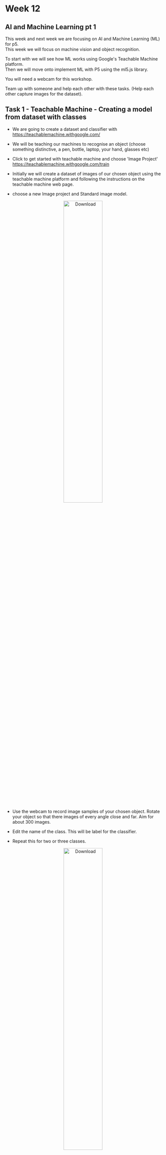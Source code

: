 # Week 12

## AI and Machine Learning pt 1

This week and next week we are focusing on AI and Machine Learning (ML) for p5.  
This week we will focus on machine vision and object recognition.  

To start with we will see how ML works using Google's Teachable Machine platform.  
Then we will move onto implement ML with P5 using the ml5.js library.  

You will need a webcam for this workshop.  

Team up with someone and help each other with these tasks. (Help each other capture images for the dataset).    

## Task 1 - Teachable Machine - Creating a model from dataset with classes

- We are going to create a dataset and classifier with https://teachablemachine.withgoogle.com/ 

- We will be teaching our machines to recognise an object (choose something distinctive, a pen, bottle, laptop, your hand, glasses etc) 

- Click to get started with teachable machine and choose 'Image Project' https://teachablemachine.withgoogle.com/train 

- Initially we will create a dataset of images of our chosen object using the teachable machine platform and following the instructions on the teachable machine web page.  

- choose a new Image project and Standard image model.   

<p align="center">
<img src="./images/teachable1.png" alt="Download" width="50%"/>
</p>

- Use the webcam to record image samples of your chosen object. Rotate your object so that there images of every angle close and far. Aim for about 300 images.  

- Edit the name of the class. This will be label for the classifier. 

- Repeat this for two or three classes.  

<p align="center">
<img src="./images/teachable2.png" alt="Download" width="50%"/>
</p>

- I used my face with and without glasses.    

<p align="center">
<img src="./images/teachable3.png" alt="Download" width="30%"/><img src="./images/teachable7.png" alt="Download" width="30%"/>
</p>

- Then click 'train the model' and preview and test it. **Don't close the webpage!** 
- Hopefully it works like mine below. You have now created a machine learning **model** and **classifier**.

<p align="center">
<img src="./images/classes.gif" alt="Download" width="30%"/>
</p>

## Task 2 - Teachable Machine - Deploying your model into a web page

Export your model from the Teachable Machine page. Select **Tensorflow.js** and **Download**.   
**Don't close the webpage!** (it will download as a .zip file). 

Download a new P5 empty example onto your machine. Rename the ```empty-example```  directory.  I've called mine ```machine-learning-example```.


<p align="center">
<img src="./images/teachable6-download.png" alt="Download" width="70%"/>
</p>

Add the downloaded and unzipped model folder (probably called ```tm-my-image-model```) into your renamed empty example directory, next to ```sketch.js```.  

![teachable machine](./images/p5-folders.png)  

Replace the content of your ```sketch.js``` with the code from the example ```sketch.js``` code here:  
https://editor.p5js.org/roddicki/sketches/21J3iubL-   

![P5 editor](./images/editor-p5.png)  

Now change the following line so that ```'./my_model/'``` is the name of your model folder you downloaded.  

```javascript
  let imageModelURL = './my_model/';
```   


Copy the P5.js code and paste into the ```<body>``` of your ```index.html``` page.

```html
<body
    <div>Teachable Machine Image Model - p5.js and ml5.js</div>
    ...
    <!-- rest of the copied teachable machine code -->
    ...
    classifyVideo();
  }
</script>

</body>
```


Your ```index.html``` is now using the P5 library and Ml5 Library from a remote repository called a 'Content Delivery Network' or CDN.   
Look at the code in ```index.html``` and you will see the following two CDN lines:   
```
<script src="https://cdn.jsdelivr.net/npm/p5@latest/lib/addons/p5.dom.min.js"></script>
<script src="https://cdn.jsdelivr.net/npm/ml5@latest/dist/ml5.min.js"></script>
```

Before we can run this page we need to change the version of the Ml5 library we are using to version 0.50.   
Replace 
```
<script src="https://cdn.jsdelivr.net/npm/ml5@latest/dist/ml5.min.js"></script>
```
with
```
<script src="https://cdn.jsdelivr.net/npm/ml5@0.5.0/dist/ml5.min.js"></script>
```
You will also need to comment out the P5 ```<scripts>``` that are included in the ```<head>``` of the ```index.html``` file as they are included with p5 code you have copied.  

HTML comments are different to p5 / JavaScript comments.   
HTML comments look like this: ```<!-- this is a comment -->```    

Edit your code to look like this:

```html
<!-- <script src="../p5.js"></script> -->
<!-- <script src="../addons/p5.sound.js"></script> --> 
<script src="sketch.js"></script>
```

 

## Task 3 - Teachable Machine - Testing your model and web page with a local server
To test and run your model and web page you will need **to run it as a local server**

<details>
<summary>Find out what a local server is:</summary>
https://developer.mozilla.org/en-US/docs/Learn/Common_questions/Tools_and_setup/set_up_a_local_testing_server
</details>


Visual studio code provides a local server as part of its code environment.  
You will first need to install this in Visual studio code.  
Click on the blocks (extensions) icon in the left hand nav.  
Search for 'live' and install the 'Live Server'.

<p align="center">
<img src="./images/live-server.png" alt="Download" width="50%"/>
</p>

Once installed open the **whole p5 folder** in Visual studio code. Accept the prompts to 'trust the author'.
Click on ```index.html``` and then 'Go live' at the bottom right of the window. A new window will open with a view of your html file which uses ```http://127.0.0.1/``` or ```localhost```

![teachable machine](./images/vis-studio-code.png)

From now on you should **ALWAYS** run any web pages as a local server **whatever the project**.

<details>
<summary>Other ways to create a local server</summary>
You can also create a local server using the python programming language in the terminal or command line, or by installing a Chrome extension.   


More here:  
https://developer.mozilla.org/en-US/docs/Learn/Common_questions/Tools_and_setup/set_up_a_local_testing_server  
And here:  
https://github.com/processing/p5.js/wiki/Local-server  
</details>

Once the page is running you should see a web cam view with the classification of the image below

<p align="center">
<img src="./images/glasses.png" alt="Download" width="50%"/>
</p>

## &#x1F536; Code Challenge 1:

```diff
! Display the video image in index.html so it is much bigger.
```

Before we move on let's look at how the classifier works. In the ```function gotResult()``` at the bottom of the script change the commented out console message to:

```javascript
// The results are in an array ordered by confidence.
console.log(results);
```
Run the page with the local server and look at the output in the console (in the developer tools). As the webcam runs and the image is classified the model returns a prediction about the likelihood of each classifier.

When I have glasses on the prediction has high (0.98) confidence in the 'glasses' classifier:
<p align="center">
<img src="./images/confidence.png" alt="Download" width="100%"/>
</p>

In machine learning confidence is always expressed as a value between 0 and 1.  
In machine learning the system does not 'know' that I am wearing glasses it makes a prediction about the likelhood that I might be. This prediction is a confidence value.  

## Task 4 - P5 - Using the classifier to trigger other code to run  

We will use the classifier and model we have created to change an image on the web page.    
We will use the confidence value of the prediction to change what we see on the screen. 

Before we do this duplicate your folder / make a new folder with all your existing code in it. 
- Delete the ```setup()``` and ```draw()``` functions in ```sketch.js```. So ```sketch.js``` is completely empty.  
- Move the javascript inside the ```<script type="text/javascript"> ... </script>``` tag in ```index.html``` into ```sketch.js```.   
- Move everything from:

```javascript
// Classifier Variable
let classifier;

...

// Classifiy again!
  classifyVideo();
}
```
(Don't move the ```<script type="text/javascript"> ... </script>``` tags. You can delete these).  
So now your ```index.html``` does not have any Javascript in it.  
- Check everything still runs (run ```index.html``` as a local server / localhost).  

Make the P5 canvas bigger and video image smaller:  

```javascript
function setup() {
  console.log("running setup");
  createCanvas(640, 480); // make the canvas bigger
  // Create the video
  video = createCapture(VIDEO);
  video.size(320, 240); // and make the image small
  video.hide();

  flippedVideo = ml5.flipImage(video);
  // Start classifying
  classifyVideo();
}
```

<p align="center">
<img src="./images/canvas1.png" alt="Download" width="50%"/>
</p>

## &#x1F536; Code Challenge 2:

```diff
! Find and download two images to use to represent each classifier.
! Add them to your example folder.
! Use P5 to add one of the images onto the center of the canvas 
! (I'm using an emoji but you can use what you like).
! If you aren't sure how to do this search the P5 reference to how to add an image.
```
<details>
<summary>Hint:</summary>
You can find the answers to the code challenges above at the top of the page.
</details>

Now we will add another image and swap them based on the classifiers 'glasses' / 'no glasses'.  

<p align="center">
<img src="./images/nerdface.png" alt="Download" width="10%"/><img src="./images/smiling-face.png" alt="Download" width="10%"/>
</p>

Add another image variable at the top of the sketch. 
```javascript
let img_2;
```
and preload it in the ```preload()``` function (note this runs before ```setup()```. 

```javascript
function preload() {
  classifier = ml5.imageClassifier(imageModelURL + 'model.json');
  img_1 = loadImage('smiling-face.png'); // NEW
  img_2 = loadImage('nerdface.png'); // NEW
}
```

To swap each image to display depending on the classifier we can use the ```label``` variable in ```draw()```.  

In ```draw()``` add:

```javascript
if (label == "glasses") {
  image(img_2, width/2, height/2, 250, 250); // NEW
}
else {
  image(img_1, width/2, height/2, 250, 250); // NEW
}
```

You will need to change ```label == "<your classifier name>"``` and use the name of your classifier.  

Your sketch should now work something like this:

<p align="center">
<img src="./images/canvas-working.gif" alt="Download" width="50%"/>
</p>
























